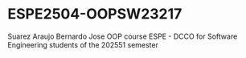 # ESPE2504-OOPSW23217
Suarez Araujo Bernardo Jose
OOP course ESPE - DCCO for Software Engineering students of the 202551 semester